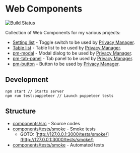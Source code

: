 # Web Components

[![Build Status](https://travis-ci.com/Manvel/webcomponents.svg?branch=master)](https://travis-ci.com/Manvel/webcomponents)

Collection of Web Components for my various projects:
- [Setting list](https://manvel.github.io/webcomponents/components/tests/smoke/setting-list/setting-list.html) - Toggle switch to be used by [Privacy Manager](https://github.com/Manvel/Privacy-Manager).
- [Table list](https://manvel.github.io/webcomponents/components/tests/smoke/table-list/table-list.html) - Table list to be used by [Privacy Manager](https://github.com/Manvel/Privacy-Manager).
- [pm-modal](https://manvel.github.io/webcomponents/components/tests/smoke/pm-modal/pm-modal.html) - Modal dialog to be used by [Privacy Manager](https://github.com/Manvel/Privacy-Manager).
- [pm-tab-panel](https://manvel.github.io/webcomponents/components/tests/smoke/pm-tab-panel/pm-tab-panel.html) - Tab panel to be used by [Privacy Manager](https://github.com/Manvel/Privacy-Manager).
- [pm-button](https://manvel.github.io/webcomponents/components/tests/smoke/pm-button/pm-button.html) - Button to be used by [Privacy Manager](https://github.com/Manvel/Privacy-Manager).


## Development

```
npm start // Starts server
npm run test:puppeteer // Launch puppeteer tests
```

## Structure

- [components/src](components/src) - Source codes
- [components/tests/smoke](components/tests/smoke) - Smoke tests
  - GOTO: [http://127.0.0.1:3000/tests/smoke/](http://127.0.0.1:3000/tests/smoke/)
- [components/tests/smoke](components/tests/puppeteer) - Automated tests
